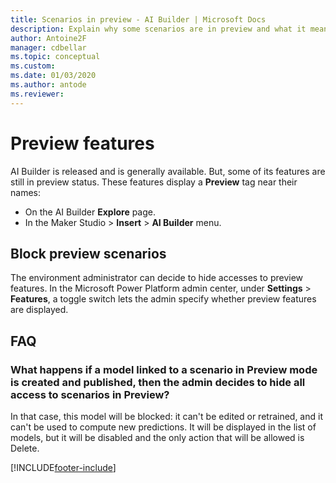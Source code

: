 ```yaml
---
title: Scenarios in preview - AI Builder | Microsoft Docs
description: Explain why some scenarios are in preview and what it means
author: Antoine2F
manager: cdbellar
ms.topic: conceptual
ms.custom: 
ms.date: 01/03/2020
ms.author: antode
ms.reviewer: 
---
```

<!--note from editor: Is there a reason this file isn't included in the TOC? -->
# Preview features

AI Builder is released and is generally available. But, some of its features are still in preview status. These features display a **Preview** tag near their names:

 - On the AI Builder **Explore** page.
 - In the Maker Studio > **Insert** > **AI Builder** menu.

## Block preview scenarios

The environment administrator can decide to hide accesses to preview features. In the Microsoft Power Platform admin center, under **Settings** > **Features**, a toggle switch lets the admin<!--Edit okay? This seems to be an admin's prerogative.--> specify whether preview features are displayed.

## FAQ

### What happens if a model linked to a scenario in Preview mode is created and published, then the admin decides to hide all access to scenarios in Preview?

 In that case, this model will be blocked: it can't be edited or retrained, and it can't be used to compute new predictions. It will be displayed in the list of models, but it will be disabled and the only action that will be allowed is Delete.


[!INCLUDE[footer-include](includes/footer-banner.md)]